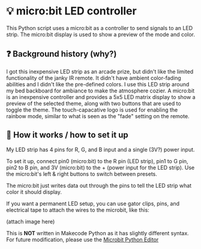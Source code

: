# 💡 micro:bit LED controller

This Python script uses a micro:bit as a controller to send signals to an LED strip. The micro:bit display is used to show a preview of the mode and color.

## ❓ Background history (why?)

I got this inexpensive LED strip as an arcade prize, but didn't like the limited functionality of the janky IR remote. It didn't have ambient color-fading abilities and I didn't like the pre-defined colors. I use this LED strip around my bed backboard for ambiance to make the atmosphere cozier. A micro:bit is an inexpensive controller and provides a 5x5 LED matrix display to show a preview of the selected theme, along with two buttons that are used to toggle the theme. The touch-capacative logo is used for enabling the rainbow mode, similar to what is seen as the "fade" setting on the remote.

## 🔨 How it works / how to set it up

My LED strip has 4 pins for R, G, and B input and a single (3V?) power input.

To set it up, connect pin0 (micro:bit) to the R pin (LED strip), pin1 to G pin, pin2 to B pin, and 3V (micro:bit) to the + (power input for the LED strip). Use the micro:bit's left & right buttons to switch between presets.

The micro:bit just writes data out through the pins to tell the LED strip what color it should display.

If you want a permanent LED setup, you can use gator clips, pins, and electrical tape to attach the wires to the microbit, like this: 

(attach image here)

This is **NOT** written in Makecode Python as it has slightly different syntax. For future modification, please use the [Microbit Python Editor](python.microbit.org)
